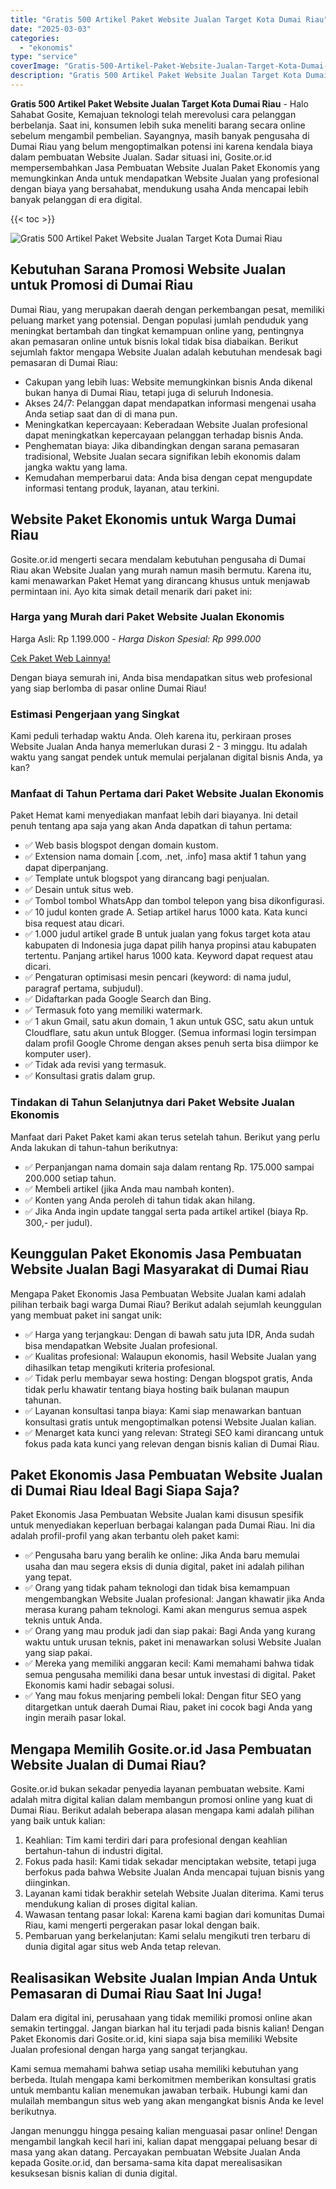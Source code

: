 ```yaml
---
title: "Gratis 500 Artikel Paket Website Jualan Target Kota Dumai Riau"
date: "2025-03-03"
categories: 
  - "ekonomis"
type: "service"
coverImage: "Gratis-500-Artikel-Paket-Website-Jualan-Target-Kota-Dumai-Riau.png"
description: "Gratis 500 Artikel Paket Website Jualan Target Kota Dumai Riau. Jangan menunggu hingga pesaing kalian menguasai pasar online! Dengan mengambil langkah kecil..."
---
```


**Gratis 500 Artikel Paket Website Jualan Target Kota Dumai Riau** - Halo Sahabat Gosite, Kemajuan teknologi telah merevolusi cara pelanggan berbelanja. Saat ini, konsumen lebih suka meneliti barang secara online sebelum mengambil pembelian. Sayangnya, masih banyak pengusaha di Dumai Riau yang belum mengoptimalkan potensi ini karena kendala biaya dalam pembuatan Website Jualan. Sadar situasi ini, Gosite.or.id mempersembahkan Jasa Pembuatan Website Jualan Paket Ekonomis yang memungkinkan Anda untuk mendapatkan Website Jualan yang profesional dengan biaya yang bersahabat, mendukung usaha Anda mencapai lebih banyak pelanggan di era digital.

{{< toc >}}

![Gratis 500 Artikel Paket Website Jualan Target Kota Dumai Riau](/images/ekonomis/Gratis-500-Artikel-Paket-Website-Jualan-Target-Kota-Dumai-Riau.png)

## Kebutuhan Sarana Promosi Website Jualan untuk Promosi di Dumai Riau

Dumai Riau, yang merupakan daerah dengan perkembangan pesat, memiliki peluang market yang potensial. Dengan populasi jumlah penduduk yang meningkat bertambah dan tingkat kemampuan online yang, pentingnya akan pemasaran online untuk bisnis lokal tidak bisa diabaikan. Berikut sejumlah faktor mengapa Website Jualan adalah kebutuhan mendesak bagi pemasaran di Dumai Riau:

- Cakupan yang lebih luas: Website memungkinkan bisnis Anda dikenal bukan hanya di Dumai Riau, tetapi juga di seluruh Indonesia.
- Akses 24/7: Pelanggan dapat mendapatkan informasi mengenai usaha Anda setiap saat dan di di mana pun.
- Meningkatkan kepercayaan: Keberadaan Website Jualan profesional dapat meningkatkan kepercayaan pelanggan terhadap bisnis Anda.
- Penghematan biaya: Jika dibandingkan dengan sarana pemasaran tradisional, Website Jualan secara signifikan lebih ekonomis dalam jangka waktu yang lama.
- Kemudahan memperbarui data: Anda bisa dengan cepat mengupdate informasi tentang produk, layanan, atau terkini.

## Website Paket Ekonomis untuk Warga Dumai Riau

Gosite.or.id mengerti secara mendalam kebutuhan pengusaha di Dumai Riau akan Website Jualan yang murah namun masih bermutu. Karena itu, kami menawarkan Paket Hemat yang dirancang khusus untuk menjawab permintaan ini. Ayo kita simak detail menarik dari paket ini:

### Harga yang Murah dari Paket Website Jualan Ekonomis

<a class="cta-button">Harga Asli: Rp 1.199.000 - <em>Harga Diskon Spesial: Rp 999.000</em></a>

<a href="/jasa-web/" class="cta-button">Cek Paket Web Lainnya!</a>

Dengan biaya semurah ini, Anda bisa mendapatkan situs web profesional yang siap berlomba di pasar online Dumai Riau!

### Estimasi Pengerjaan yang Singkat

Kami peduli terhadap waktu Anda. Oleh karena itu, perkiraan proses Website Jualan Anda hanya memerlukan durasi 2 - 3 minggu. Itu adalah waktu yang sangat pendek untuk memulai perjalanan digital bisnis Anda, ya kan?

### Manfaat di Tahun Pertama dari Paket Website Jualan Ekonomis

Paket Hemat kami menyediakan manfaat lebih dari biayanya. Ini detail penuh tentang apa saja yang akan Anda dapatkan di tahun pertama:

- ✅ Web basis blogspot dengan domain kustom.
- ✅ Extension nama domain \[.com, .net, .info\] masa aktif 1 tahun yang dapat diperpanjang.
- ✅ Template untuk blogspot yang dirancang bagi penjualan.
- ✅ Desain untuk situs web.
- ✅ Tombol tombol WhatsApp dan tombol telepon yang bisa dikonfigurasi.
- ✅ 10 judul konten grade A. Setiap artikel harus 1000 kata. Kata kunci bisa request atau dicari.
- ✅ 1.000 judul artikel grade B untuk jualan yang fokus target kota atau kabupaten di Indonesia juga dapat pilih hanya propinsi atau kabupaten tertentu. Panjang artikel harus 1000 kata. Keyword dapat request atau dicari.
- ✅ Pengaturan optimisasi mesin pencari (keyword: di nama judul, paragraf pertama, subjudul).
- ✅ Didaftarkan pada Google Search dan Bing.
- ✅ Termasuk foto yang memiliki watermark.
- ✅ 1 akun Gmail, satu akun domain, 1 akun untuk GSC, satu akun untuk Cloudflare, satu akun untuk Blogger. (Semua informasi login tersimpan dalam profil Google Chrome dengan akses penuh serta bisa diimpor ke komputer user).
- ✅ Tidak ada revisi yang termasuk.
- ✅ Konsultasi gratis dalam grup.

### Tindakan di Tahun Selanjutnya dari Paket Website Jualan Ekonomis

Manfaat dari Paket Paket kami akan terus setelah tahun. Berikut yang perlu Anda lakukan di tahun-tahun berikutnya:

- ✅ Perpanjangan nama domain saja dalam rentang Rp. 175.000 sampai 200.000 setiap tahun.
- ✅ Membeli artikel (jika Anda mau nambah konten).
- ✅ Konten yang Anda peroleh di tahun tidak akan hilang.
- ✅ Jika Anda ingin update tanggal serta pada artikel artikel (biaya Rp. 300,- per judul).

## Keunggulan Paket Ekonomis Jasa Pembuatan Website Jualan Bagi Masyarakat di Dumai Riau

Mengapa Paket Ekonomis Jasa Pembuatan Website Jualan kami adalah pilihan terbaik bagi warga Dumai Riau? Berikut adalah sejumlah keunggulan yang membuat paket ini sangat unik:

- ✅ Harga yang terjangkau: Dengan di bawah satu juta IDR, Anda sudah bisa mendapatkan Website Jualan profesional.
- ✅ Kualitas profesional: Walaupun ekonomis, hasil Website Jualan yang dihasilkan tetap mengikuti kriteria profesional.
- ✅ Tidak perlu membayar sewa hosting: Dengan blogspot gratis, Anda tidak perlu khawatir tentang biaya hosting baik bulanan maupun tahunan.
- ✅ Layanan konsultasi tanpa biaya: Kami siap menawarkan bantuan konsultasi gratis untuk mengoptimalkan potensi Website Jualan kalian.
- ✅ Menarget kata kunci yang relevan: Strategi SEO kami dirancang untuk fokus pada kata kunci yang relevan dengan bisnis kalian di Dumai Riau.

## Paket Ekonomis Jasa Pembuatan Website Jualan di Dumai Riau Ideal Bagi Siapa Saja?

Paket Ekonomis Jasa Pembuatan Website Jualan kami disusun spesifik untuk menyediakan keperluan berbagai kalangan pada Dumai Riau. Ini dia adalah profil-profil yang akan terbantu oleh paket kami:

- ✅ Pengusaha baru yang beralih ke online: Jika Anda baru memulai usaha dan mau segera eksis di dunia digital, paket ini adalah pilihan yang tepat.
- ✅ Orang yang tidak paham teknologi dan tidak bisa kemampuan mengembangkan Website Jualan profesional: Jangan khawatir jika Anda merasa kurang paham teknologi. Kami akan mengurus semua aspek teknis untuk Anda.
- ✅ Orang yang mau produk jadi dan siap pakai: Bagi Anda yang kurang waktu untuk urusan teknis, paket ini menawarkan solusi Website Jualan yang siap pakai.
- ✅ Mereka yang memiliki anggaran kecil: Kami memahami bahwa tidak semua pengusaha memiliki dana besar untuk investasi di digital. Paket Ekonomis kami hadir sebagai solusi.
- ✅ Yang mau fokus menjaring pembeli lokal: Dengan fitur SEO yang ditargetkan untuk daerah Dumai Riau, paket ini cocok bagi Anda yang ingin meraih pasar lokal.

## Mengapa Memilih Gosite.or.id Jasa Pembuatan Website Jualan di Dumai Riau?

Gosite.or.id bukan sekadar penyedia layanan pembuatan website. Kami adalah mitra digital kalian dalam membangun promosi online yang kuat di Dumai Riau. Berikut adalah beberapa alasan mengapa kami adalah pilihan yang baik untuk kalian:

1. Keahlian: Tim kami terdiri dari para profesional dengan keahlian bertahun-tahun di industri digital.
2. Fokus pada hasil: Kami tidak sekadar menciptakan website, tetapi juga berfokus pada bahwa Website Jualan Anda mencapai tujuan bisnis yang diinginkan.
3. Layanan kami tidak berakhir setelah Website Jualan diterima. Kami terus mendukung kalian di proses digital kalian.
4. Wawasan tentang pasar lokal: Karena kami bagian dari komunitas Dumai Riau, kami mengerti pergerakan pasar lokal dengan baik.
5. Pembaruan yang berkelanjutan: Kami selalu mengikuti tren terbaru di dunia digital agar situs web Anda tetap relevan.

## Realisasikan Website Jualan Impian Anda Untuk Pemasaran di Dumai Riau Saat Ini Juga!

Dalam era digital ini, perusahaan yang tidak memiliki promosi online akan semakin tertinggal. Jangan biarkan hal itu terjadi pada bisnis kalian! Dengan Paket Ekonomis dari Gosite.or.id, kini siapa saja bisa memiliki Website Jualan profesional dengan harga yang sangat terjangkau.

Kami semua memahami bahwa setiap usaha memiliki kebutuhan yang berbeda. Itulah mengapa kami berkomitmen memberikan konsultasi gratis untuk membantu kalian menemukan jawaban terbaik. Hubungi kami dan mulailah membangun situs web yang akan mengangkat bisnis Anda ke level berikutnya.

Jangan menunggu hingga pesaing kalian menguasai pasar online! Dengan mengambil langkah kecil hari ini, kalian dapat menggapai peluang besar di masa yang akan datang. Percayakan pembuatan Website Jualan Anda kepada Gosite.or.id, dan bersama-sama kita dapat merealisasikan kesuksesan bisnis kalian di dunia digital.